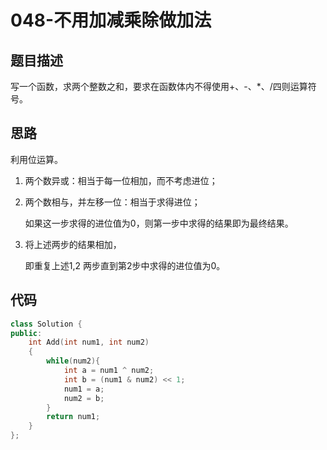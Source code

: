# 048-不用加减乘除做加法



## 题目描述

写一个函数，求两个整数之和，要求在函数体内不得使用+、-、*、/四则运算符号。



## 思路

利用位运算。

1. 两个数异或：相当于每一位相加，而不考虑进位；

2. 两个数相与，并左移一位：相当于求得进位；

   如果这一步求得的进位值为0，则第一步中求得的结果即为最终结果。

3. 将上述两步的结果相加，

   即重复上述1,2 两步直到第2步中求得的进位值为0。



## 代码

```c++
class Solution {
public:
    int Add(int num1, int num2)
    {
        while(num2){
            int a = num1 ^ num2;
            int b = (num1 & num2) << 1;
            num1 = a;
            num2 = b;
        }
        return num1;
    }
};
```


